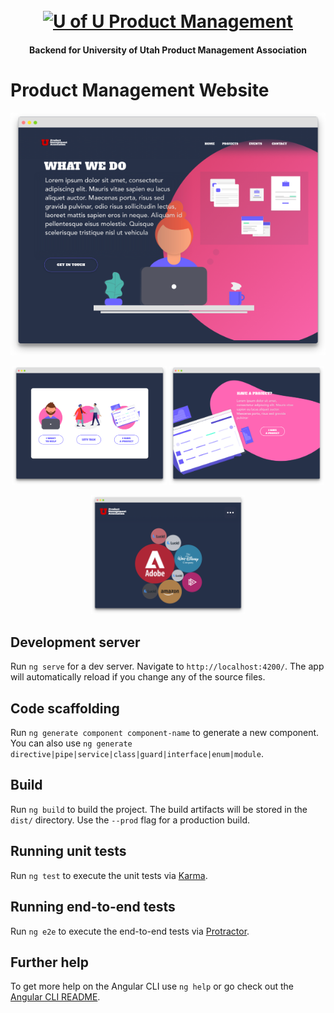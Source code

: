 <h1 align="center">
  <br>
  <a href="https://uofupma.com"><img src="https://raw.githubusercontent.com/codyscottjohnson/Product-Management-API/master/docs/imgs/PMA-Logo.png" alt="U of U Product Management" width="300"></a>
  <br>
  <h4 align="center">Backend for University of Utah Product Management Association</h4>
</h1>

# Product Management Website
<p align="center">
    <img src="https://raw.githubusercontent.com/codyscottjohnson/Product-Management-Website/master/docs/img/LandingPage.png"/>
</p>
<p align="center">
    <img src="https://raw.githubusercontent.com/codyscottjohnson/Product-Management-Website/master/docs/img/ContactModal.png" width="49%"/>
      <img src="https://raw.githubusercontent.com/codyscottjohnson/Product-Management-Website/master/docs/img/ProjectModal.png" width="49%"/>
</p>
<p align="center">
    <img src="https://raw.githubusercontent.com/codyscottjohnson/Product-Management-Website/master/docs/img/Projects.png"
    width="49%"/>
</p>

 

## Development server

Run `ng serve` for a dev server. Navigate to `http://localhost:4200/`. The app will automatically reload if you change any of the source files.

## Code scaffolding

Run `ng generate component component-name` to generate a new component. You can also use `ng generate directive|pipe|service|class|guard|interface|enum|module`.

## Build

Run `ng build` to build the project. The build artifacts will be stored in the `dist/` directory. Use the `--prod` flag for a production build.

## Running unit tests

Run `ng test` to execute the unit tests via [Karma](https://karma-runner.github.io).

## Running end-to-end tests

Run `ng e2e` to execute the end-to-end tests via [Protractor](http://www.protractortest.org/).

## Further help

To get more help on the Angular CLI use `ng help` or go check out the [Angular CLI README](https://github.com/angular/angular-cli/blob/master/README.md).
